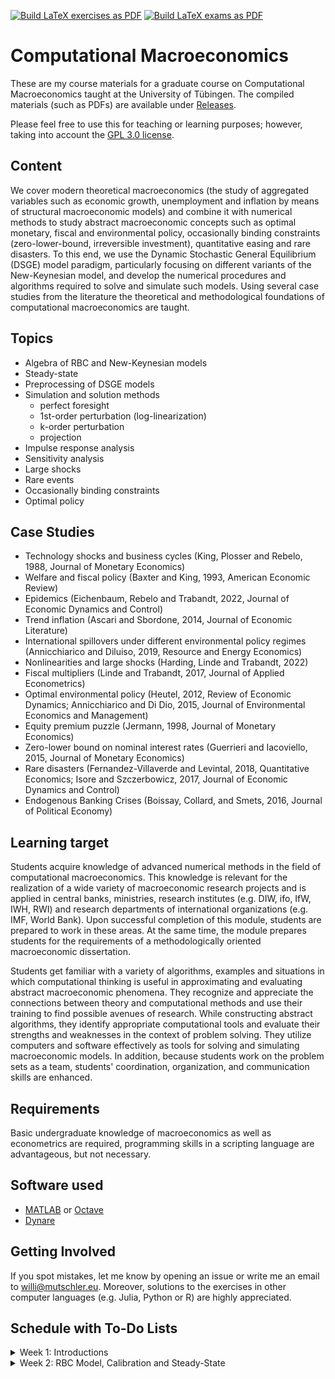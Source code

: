 [![Build LaTeX exercises as PDF](https://github.com/wmutschl/Computational-Macroeconomics/actions/workflows/latex-exercises.yml/badge.svg)](https://github.com/wmutschl/Computational-Macroeconomics/actions/workflows/latex-exercises.yml)
[![Build LaTeX exams as PDF](https://github.com/wmutschl/Computational-Macroeconomics/actions/workflows/latex-exams.yml/badge.svg)](https://github.com/wmutschl/Computational-Macroeconomics/actions/workflows/latex-exams.yml)

# Computational Macroeconomics

These are my course materials for a graduate course on Computational Macroeconomics taught at the University of Tübingen.
The compiled materials (such as PDFs) are available under [Releases](https://github.com/wmutschl/Computational-Macroeconomics/releases).

Please feel free to use this for teaching or learning purposes; however, taking into account the [GPL 3.0 license](https://choosealicense.com/licenses/gpl-3.0/).

## Content

We cover modern theoretical macroeconomics (the study of aggregated variables such as economic growth, unemployment and inflation by means of structural macroeconomic models) and combine it with numerical methods to study abstract macroeconomic concepts such as optimal monetary, fiscal and environmental policy,  occasionally binding constraints (zero-lower-bound, irreversible investment), quantitative easing and rare disasters. To this end, we use the Dynamic Stochastic General Equilibrium (DSGE) model paradigm, particularly focusing on different variants of the New-Keynesian model, and develop the numerical procedures and algorithms required to solve and simulate such models. Using several case studies from the literature the theoretical and methodological foundations of computational macroeconomics are taught.

## Topics
- Algebra of RBC and New-Keynesian models
- Steady-state
- Preprocessing of DSGE models
- Simulation and solution methods
  - perfect foresight
  - 1st-order perturbation (log-linearization)
  - k-order perturbation
  - projection
- Impulse response analysis
- Sensitivity analysis
- Large shocks
- Rare events
- Occasionally binding constraints
- Optimal policy



## Case Studies
- Technology shocks and business cycles (King, Plosser and Rebelo, 1988, Journal of Monetary Economics)
- Welfare and fiscal policy (Baxter and King, 1993, American Economic Review)
- Epidemics (Eichenbaum, Rebelo and Trabandt, 2022, Journal of Economic Dynamics and Control)
- Trend inflation (Ascari and Sbordone, 2014, Journal of Economic Literature)
- International spillovers under different environmental policy regimes (Annicchiarico and Diluiso, 2019, Resource and Energy Economics)
- Nonlinearities and large shocks (Harding, Linde and Trabandt, 2022)
- Fiscal multipliers (Linde and Trabandt, 2017, Journal of Applied Econometrics)
- Optimal environmental policy (Heutel, 2012, Review of Economic Dynamics; Annicchiarico and Di Dio, 2015, Journal of Environmental Economics and Management)
- Equity premium puzzle (Jermann, 1998, Journal of Monetary Economics)
- Zero-lower bound on nominal interest rates (Guerrieri and Iacoviello, 2015, Journal of Monetary Economics)
- Rare disasters (Fernandez-Villaverde and Levintal, 2018, Quantitative Economics; Isore and Szczerbowicz, 2017, Journal of Economic Dynamics and Control)
- Endogenous Banking Crises (Boissay, Collard, and Smets, 2016, Journal of Political Economy)

## Learning target

Students acquire knowledge of advanced numerical methods in the field of computational macroeconomics. This knowledge is relevant for the realization of a wide variety of macroeconomic research projects and is applied in central banks, ministries, research institutes (e.g. DIW, ifo, IfW, IWH, RWI) and research departments of international organizations (e.g. IMF, World Bank). Upon successful  completion of this module, students are prepared to work in these areas. At the same time, the module  prepares students for the requirements of a methodologically oriented macroeconomic dissertation.

Students get familiar with a variety of algorithms, examples and situations in which computational thinking is useful in approximating and evaluating abstract macroeconomic phenomena. They recognize and appreciate the connections between theory and computational methods and use their training to find possible avenues of research. While constructing abstract algorithms, they identify appropriate computational tools and evaluate their strengths and weaknesses in the context of problem solving. They utilize computers and software effectively as tools for solving and simulating macroeconomic models. In addition, because students work on the problem sets as a team, students' coordination, organization, and communication skills are enhanced.


## Requirements
Basic undergraduate knowledge of macroeconomics as well as econometrics are required, programming skills in a scripting language are advantageous, but not necessary.

## Software used

* [MATLAB](https://mathworks.com) or [Octave](https://octave.org)
* [Dynare](https://www.dynare.org)


## Getting Involved
If you spot mistakes, let me know by opening an issue or write me an email to [willi@mutschler.eu](mailto:willi@mutschler.eu).
Moreover, solutions to the exercises in other computer languages (e.g. Julia, Python or R) are highly appreciated.

## Schedule with To-Do Lists

<details>
  <summary>Week 1: Introductions</summary>

### Goals

* understand the scope and topics of *Computational Macroeconomics*
* decide whether you want to take the course
* prepare your computer for the course with MATLAB/Octave and Dynare
* do your first steps in MATLAB/Octave and Dynare

### To Do

* [ ] read the general course information on [Ilias](https://ovidius.uni-tuebingen.de/ilias3/goto.php?target=crs_4166405&client_id=pr02)
* [ ] watch the introductory videos (on YouTube)
  * [ ] [Introduction to Computational Macroeconomics](https://youtu.be/vZfX5U5xyws)
  * [ ] [Introduction to MATLAB](https://youtu.be/_CbLr11aeQ4)
  * [ ] [Quick Tour Dynare (focus on solution methods and simulations)](https://youtu.be/NDFSUx46FvM)
* [ ] prepare your computer: MATLAB/Octave and Dynare
  * [ ] install MATLAB R2023a following [this guide](https://uni-tuebingen.de/einrichtungen/zentrum-fuer-datenverarbeitung/dienstleistungen/clientdienste/software/matlab-einzelplatzlizenz/) if you are a student of the University of Tübingen. Please also install the following toolboxes: Econometrics Toolbox, Global Optimization Toolbox, Optimization Toolbox, Parallel Computing Toolbox, Statistics and Machine Learning Toolbox, Symbolic Math Toolbox. As an alternative to MATLAB you can also install Octave following [this guide](https://octave.org/download).
  * [ ] install Dynare 5.4 following [this guide](https://www.dynare.org/resources/quick_start/)
* [ ] do [exercises for week 1](https://github.com/wmutschl/Computational-Macroeconomics/releases/latest/download/week_1.pdf)
* [ ] write down all your questions
* [ ] [schedule an online meeting](https://schedule.mutschler.eu) with me
  * [ ] put *"I am interested in this course"* under *"What is the meeting about?"*
  * [ ] check your emails and cancel the meeting again using the link in the email
  * [ ] now you know how easy it is to schedule a meeting with me :-)
* [ ] participate in the Q&A sessions

</details>


<details>
  <summary>Week 2: RBC Model, Calibration and Steady-State</summary>

### Goals

* understand and get comfortable with the algebra of RBC models
* understand the concept of a steady-state
* understand the concept of calibration
* practice Dynare
* start programming with MATLAB

### To Do

* [ ] read King and Rebelo (1999) and Baxter and King (1993)
* [ ] watch the following videos (on YouTube)
  * [ ] [RBC Baseline Model Equations and Introduction to preprocessing with Dynare](https://youtu.be/ZfsKGzR84hQ)
  * [ ] [RBC Baseline Model: steady-state derivations and implementation in Dynare (with preprocessing tips)
](https://youtu.be/4xeoLh3edpo)
  * [ ] [RBC Baseline Model in Dynare: Simple vs Advanced Calibration using Modularization and Changing Types
](https://youtu.be/HRpynlbZBzM)
* [ ] do exercises 1 and 2 of [week 2's exercise sheet](https://github.com/wmutschl/Computational-Macroeconomics/releases/latest/download/week_2.pdf), we will do the case study together
* [ ] bring all your questions and concerns to the Q&A sessions

</details>